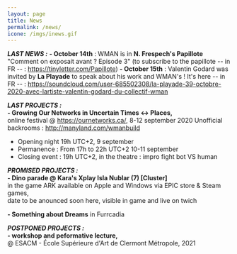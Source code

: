 ```yaml
---
layout: page
title: News
permalink: /news/
icone: /imgs/inews.gif
---
```

***LAST NEWS :***
**- October 14th** : WMAN is in **N. Frespech's Papillote** "Comment on exposait avant ? Episode 3" (to subscribe to the papillote -- in FR -- : https://tinyletter.com/Papillote)
**- October 15th** : Valentin Godard was invited by **La Playade** to speak about his work and WMAN's ! It's here -- in FR -- : https://soundcloud.com/user-685502308/la-playade-39-octobre-2020-avec-lartiste-valentin-godard-du-collectif-wman



***LAST PROJECTS :***  
**- Growing Our Networks in Uncertain Times <-> Places,**  
online festival @ https://ournetworks.ca/, 8-12 september 2020
Unofficial backrooms : http://manyland.com/wmanbuild
- Opening night 19h UTC+2, 9 september
- Permanence : From 17h to 22h UTC+2 10-11 september
- Closing event : 19h UTC+2, in the theatre : impro fight bot VS human

  
***PROMISED PROJECTS :***  
**- Dino parade @ Kara's Xplay Isla Nublar (7) [Cluster]**  
in the game ARK available on Apple and Windows via EPIC store & Steam games,  
date to be anounced soon here, visible in game and live on twich 

**- Something about Dreams**
in Furrcadia

  
***POSTPONED PROJECTS :***  
**- workshop and peformative lecture,**  
@ ESACM - École Supérieure d'Art de Clermont Métropole, 2021
